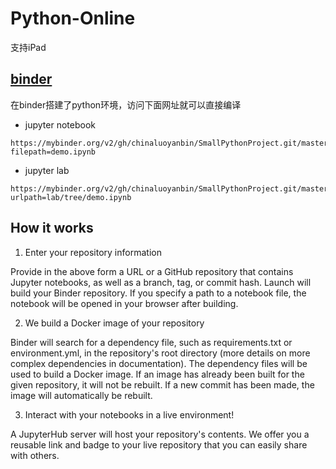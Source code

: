 # Python-Online

支持iPad

## [binder](https://mybinder.org/)

在binder搭建了python环境，访问下面网址就可以直接编译

- jupyter notebook

```
https://mybinder.org/v2/gh/chinaluoyanbin/SmallPythonProject.git/master?filepath=demo.ipynb
```

- jupyter lab

```
https://mybinder.org/v2/gh/chinaluoyanbin/SmallPythonProject.git/master?urlpath=lab/tree/demo.ipynb
```

## How it works

1. Enter your repository information

Provide in the above form a URL or a GitHub repository that contains Jupyter notebooks, as well as a branch, tag, or commit hash. Launch will build your Binder repository. If you specify a path to a notebook file, the notebook will be opened in your browser after building.

2. We build a Docker image of your repository

Binder will search for a dependency file, such as requirements.txt or environment.yml, in the repository's root directory (more details on more complex dependencies in documentation). The dependency files will be used to build a Docker image. If an image has already been built for the given repository, it will not be rebuilt. If a new commit has been made, the image will automatically be rebuilt.

3. Interact with your notebooks in a live environment!

A JupyterHub server will host your repository's contents. We offer you a reusable link and badge to your live repository that you can easily share with others.
